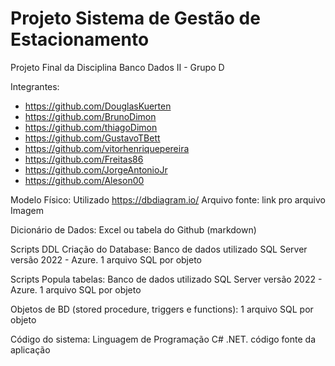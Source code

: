 # Projeto Sistema de Gestão de Estacionamento
Projeto Final da Disciplina Banco Dados II - Grupo D

Integrantes:
 - https://github.com/DouglasKuerten
 - https://github.com/BrunoDimon
 - https://github.com/thiagoDimon
 - https://github.com/GustavoTBett
 - https://github.com/vitorhenriquepereira
 - https://github.com/Freitas86
 - https://github.com/JorgeAntonioJr
 - https://github.com/Aleson00

Modelo Físico:
Utilizado https://dbdiagram.io/
Arquivo fonte: link pro arquivo
Imagem

Dicionário de Dados:
Excel ou tabela do Github (markdown)

Scripts DDL Criação do Database:
Banco de dados utilizado SQL Server versão 2022 - Azure.
1 arquivo SQL por objeto

Scripts Popula tabelas:
Banco de dados utilizado SQL Server versão 2022 - Azure.
1 arquivo SQL por objeto

Objetos de BD (stored procedure, triggers e functions):
1 arquivo SQL por objeto

Código do sistema:
Linguagem de Programação C# .NET.
código fonte da aplicação
